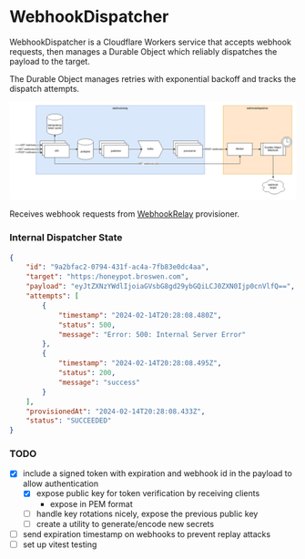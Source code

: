 # WebhookDispatcher

WebhookDispatcher is a Cloudflare Workers service that accepts webhook requests, then manages a Durable Object
which reliably dispatches the payload to the target.

The Durable Object manages retries with exponential backoff and tracks the dispatch attempts.

![diagram](diagram.png)

Receives webhook requests from [WebhookRelay](https://github.com/broswen/webhookrelay) provisioner.

### Internal Dispatcher State

```json
{
	"id": "9a2bfac2-0794-431f-ac4a-7fb83e0dc4aa",
	"target": "https:/honeypot.broswen.com",
	"payload": "eyJtZXNzYWdlIjoiaGVsbG8gd29ybGQiLCJ0ZXN0Ijp0cnVlfQ==",
	"attempts": [
		{
			"timestamp": "2024-02-14T20:28:08.480Z",
			"status": 500,
			"message": "Error: 500: Internal Server Error"
		},
		{
			"timestamp": "2024-02-14T20:28:08.495Z",
			"status": 200,
			"message": "success"
		}
	],
	"provisionedAt": "2024-02-14T20:28:08.433Z",
	"status": "SUCCEEDED"
}
```

### TODO
- [x] include a signed token with expiration and webhook id in the payload to allow authentication
  - [x] expose public key for token verification by receiving clients
    - expose in PEM format
  - [ ] handle key rotations nicely, expose the previous public key
  - [ ] create a utility to generate/encode new secrets
- [ ] send expiration timestamp on webhooks to prevent replay attacks
- [ ] set up vitest testing
